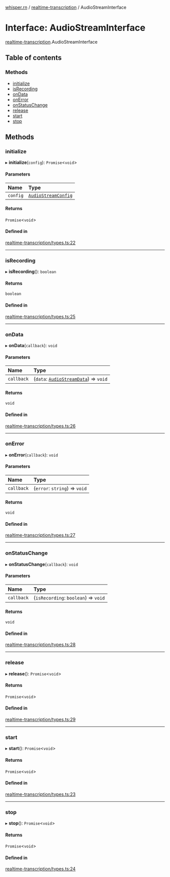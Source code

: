 [whisper.rn](../README.md) / [realtime-transcription](../modules/realtime_transcription.md) / AudioStreamInterface

# Interface: AudioStreamInterface

[realtime-transcription](../modules/realtime_transcription.md).AudioStreamInterface

## Table of contents

### Methods

- [initialize](realtime_transcription.AudioStreamInterface.md#initialize)
- [isRecording](realtime_transcription.AudioStreamInterface.md#isrecording)
- [onData](realtime_transcription.AudioStreamInterface.md#ondata)
- [onError](realtime_transcription.AudioStreamInterface.md#onerror)
- [onStatusChange](realtime_transcription.AudioStreamInterface.md#onstatuschange)
- [release](realtime_transcription.AudioStreamInterface.md#release)
- [start](realtime_transcription.AudioStreamInterface.md#start)
- [stop](realtime_transcription.AudioStreamInterface.md#stop)

## Methods

### initialize

▸ **initialize**(`config`): `Promise`<`void`\>

#### Parameters

| Name | Type |
| :------ | :------ |
| `config` | [`AudioStreamConfig`](realtime_transcription.AudioStreamConfig.md) |

#### Returns

`Promise`<`void`\>

#### Defined in

[realtime-transcription/types.ts:22](https://github.com/mybigday/whisper.rn/blob/95a39c1/src/realtime-transcription/types.ts#L22)

___

### isRecording

▸ **isRecording**(): `boolean`

#### Returns

`boolean`

#### Defined in

[realtime-transcription/types.ts:25](https://github.com/mybigday/whisper.rn/blob/95a39c1/src/realtime-transcription/types.ts#L25)

___

### onData

▸ **onData**(`callback`): `void`

#### Parameters

| Name | Type |
| :------ | :------ |
| `callback` | (`data`: [`AudioStreamData`](realtime_transcription.AudioStreamData.md)) => `void` |

#### Returns

`void`

#### Defined in

[realtime-transcription/types.ts:26](https://github.com/mybigday/whisper.rn/blob/95a39c1/src/realtime-transcription/types.ts#L26)

___

### onError

▸ **onError**(`callback`): `void`

#### Parameters

| Name | Type |
| :------ | :------ |
| `callback` | (`error`: `string`) => `void` |

#### Returns

`void`

#### Defined in

[realtime-transcription/types.ts:27](https://github.com/mybigday/whisper.rn/blob/95a39c1/src/realtime-transcription/types.ts#L27)

___

### onStatusChange

▸ **onStatusChange**(`callback`): `void`

#### Parameters

| Name | Type |
| :------ | :------ |
| `callback` | (`isRecording`: `boolean`) => `void` |

#### Returns

`void`

#### Defined in

[realtime-transcription/types.ts:28](https://github.com/mybigday/whisper.rn/blob/95a39c1/src/realtime-transcription/types.ts#L28)

___

### release

▸ **release**(): `Promise`<`void`\>

#### Returns

`Promise`<`void`\>

#### Defined in

[realtime-transcription/types.ts:29](https://github.com/mybigday/whisper.rn/blob/95a39c1/src/realtime-transcription/types.ts#L29)

___

### start

▸ **start**(): `Promise`<`void`\>

#### Returns

`Promise`<`void`\>

#### Defined in

[realtime-transcription/types.ts:23](https://github.com/mybigday/whisper.rn/blob/95a39c1/src/realtime-transcription/types.ts#L23)

___

### stop

▸ **stop**(): `Promise`<`void`\>

#### Returns

`Promise`<`void`\>

#### Defined in

[realtime-transcription/types.ts:24](https://github.com/mybigday/whisper.rn/blob/95a39c1/src/realtime-transcription/types.ts#L24)

